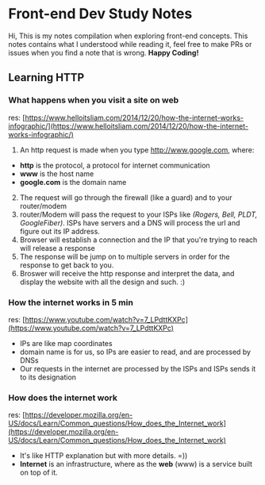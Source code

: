 # Front-end Dev Study Notes

Hi, This is my notes compilation when exploring front-end concepts. This notes contains what I understood while reading it, feel free to make PRs or issues when you find a note that is wrong. **Happy Coding!**

## Learning HTTP

### What happens when you visit a site on web
res: [https://www.helloitsliam.com/2014/12/20/how-the-internet-works-infographic/](https://www.helloitsliam.com/2014/12/20/how-the-internet-works-infographic/)

1. An http request is made when you type http://www.google.com, where:
  * **http** is the protocol, a protocol for internet communication
  * **www** is the host name
  * **google.com** is the domain name
2. The request will go through the firewall (like a guard) and to your router/modem
3. router/Modem will pass the request to your ISPs like _(Rogers, Bell, PLDT, GoogleFiber)_. ISPs have servers and a DNS will process the url and figure out its IP address.
4. Browser will establish a connection and the IP that you're trying to reach will release a response
5. The response will be jump on to multiple servers in order for the response to get back to you.
6. Broswer will receive the http response and interpret the data, and display the website with all the design and such. :)

### How the internet works in 5 min
res: [https://www.youtube.com/watch?v=7_LPdttKXPc](https://www.youtube.com/watch?v=7_LPdttKXPc)
* IPs are like map coordinates
* domain name is for us, so IPs are easier to read, and are processed by DNSs 
* Our requests in the internet are processed by the ISPs and ISPs sends it to its designation

### How does the internet work
res: [https://developer.mozilla.org/en-US/docs/Learn/Common_questions/How_does_the_Internet_work](https://developer.mozilla.org/en-US/docs/Learn/Common_questions/How_does_the_Internet_work)
* It's like HTTP explanation but with more details. =))
* **Internet** is an infrastructure, where as the **web** (www) is a service built on top of it.